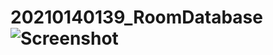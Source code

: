 # 20210140139_RoomDatabase![Screenshot](https://github.com/sarahannata/20210140139_RoomDatabase/assets/115075717/49143b6b-c318-48ff-9dc7-1b6c84d8ee28)
